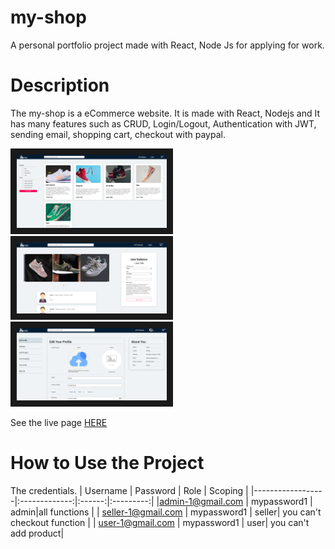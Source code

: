# my-shop

A personal portfolio project made with React, Node Js for applying for work.

# Description

The my-shop is a eCommerce website. It is made with React, Nodejs and It has many features such as CRUD, Login/Logout, Authentication with JWT, sending email, shopping cart, checkout with paypal.

<img src="https://github.com/alias-th/portfolio-my-shop-v2/blob/main/uploads/images/my-shop.png" alt="my-shop-main" width="240"  border="10" />&nbsp;<img src="https://github.com/alias-th/portfolio-my-shop-v2/blob/main/uploads/images/my-shop-review.png" width="240"  border="10" />&nbsp;
<img src="https://github.com/alias-th/portfolio-my-shop-v2/blob/main/uploads/images/my-shop-user.png" alt="my-shop-user" width="240"  border="10" />

See the live page <a href="https://my-shop-v2.herokuapp.com/" target="_blank">HERE</a>

# How to Use the Project
 The credentials.
| Username         |  Password      | Role | Scoping |
|------------------|:-------------:|:------:|:---------:|
|admin-1@gmail.com | mypassword1 | admin|all functions |
| seller-1@gmail.com | mypassword1 | seller| you can't checkout function |
| user-1@gmail.com |    mypassword1   | user| you can't add product|
